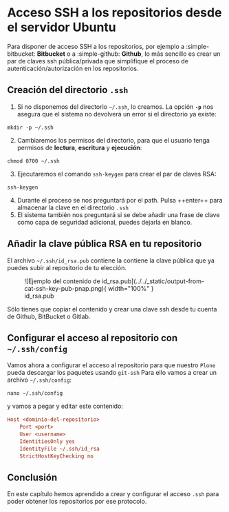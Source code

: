 # Acceso SSH a los repositorios desde el servidor Ubuntu

Para disponer de acceso SSH a los repositorios, por ejemplo a :simple-bitbucket: **Bitbucket** o a :simple-github: **Github**, lo más sencillo es crear un par de claves ssh pública/privada que simplifique el proceso de autenticación/autorización en los repositorios.

## Creación del directorio ``.ssh``

1. Si no disponemos del directorio ``~/.ssh``, lo creamos. La opción **``-p``** nos asegura que el sistema no devolverá un error si el directorio ya existe:

``` shell
mkdir -p ~/.ssh
```

2. Cambiaremos los permisos del directorio, para que el usuario tenga permisos de **lectura**, **escritura** y **ejecución**:

``` shell
chmod 0700 ~/.ssh
```

3. Ejecutaremos el comando ``ssh-keygen`` para crear el par de claves RSA:

``` shell
ssh-keygen
```

4. Durante el proceso se nos preguntará por el path. Pulsa ++enter++ para almacenar la clave en el directorio ``.ssh``
5. El sistema también nos preguntará si se debe añadir una frase de clave como capa de seguridad adicional, puedes dejarla en blanco.

## Añadir la clave pública RSA en tu repositorio

El archivo ``~/.ssh/id_rsa.pub`` contiene la contiene la clave pública que ya puedes subir al repositorio de tu elección.

<figure markdown>
  ![Ejemplo del contenido de id_rsa.pub](../../_static/output-from-cat-ssh-key-pub-pnap.png){ width="100%" }
  <figcaption>id_rsa.pub</figcaption>
</figure>

Sólo tienes que copiar el contenido y crear una clave ssh desde tu cuenta de Github, BitBucket o Gitlab.


## Configurar el acceso al repositorio con ``~/.ssh/config``

Vamos ahora a configurar el acceso al repositorio para que nuestro ``Plone`` pueda descargar los paquetes usando ``git-ssh``
Para ello vamos a crear un archivo ``~/.ssh/config``:

``` shell
nano ~/.ssh/config
```

y vamos a pegar y editar este contenido:

``` cfg title="~/.ssh/config"
Host <dominio-del-repositorio>
    Port <port>
    User <username>
    IdentitiesOnly yes
    IdentityFile ~/.ssh/id_rsa
    StrictHostKeyChecking no
```


## Conclusión

En este capítulo hemos aprendido a crear y configurar el acceso ``.ssh`` para poder obtener los repositorios por ese protocolo.